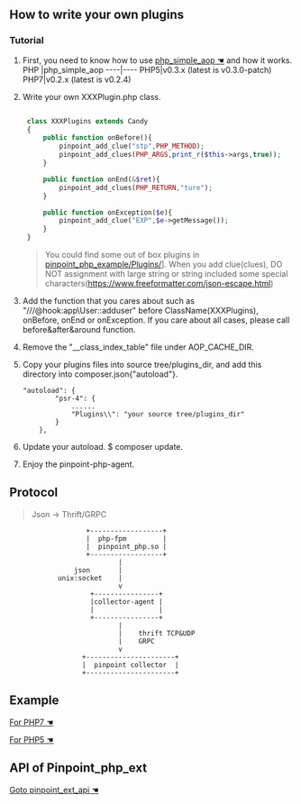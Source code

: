 ## How to write your own plugins 

### Tutorial

1. First, you need to know how to use [ php_simple_aop ☚](https://github.com/eeliu/php_simple_aop/blob/master/Readme.md) and how it works. 
   PHP |php_simple_aop
   ----|----
   PHP5|v0.3.x (latest is v0.3.0-patch)
   PHP7|v0.2.x (latest is v0.2.4)

2. Write your own XXXPlugin.php class.
   
   ```php

    class XXXPlugins extends Candy
    {
        public function onBefore(){
            pinpoint_add_clue("stp",PHP_METHOD);
            pinpoint_add_clues(PHP_ARGS,print_r($this->args,true));
        }

        public function onEnd(&$ret){
            pinpoint_add_clues(PHP_RETURN,"ture");
        }

        public function onException($e){
            pinpoint_add_clue("EXP",$e->getMessage());
        }
    }
   ```
   > You could find some out of box plugins in [pinpoint_php_example/Plugins/](https://github.com/naver/pinpoint-c-agent/tree/master/Example/PHP/Plugins)].
    When you add clue(clues), DO NOT assignment with large string or string included some special characters(https://www.freeformatter.com/json-escape.html)

3. Add the function that you cares about such as "///@hook:app\User::adduser" before ClassName(XXXPlugins), onBefore, onEnd or onException. If you care about all cases, please call before&after&around function.

4. Remove the "__class_index_table" file under AOP_CACHE_DIR.

5. Copy your plugins files into source tree/plugins_dir, and add this directory into composer.json{"autoload"}.
   
    ```
    "autoload": {
            "psr-4": {
                ......
                "Plugins\\": "your source tree/plugins_dir"
            }
        },
    ```
    
6. Update your autoload. $ composer update.
7. Enjoy the pinpoint-php-agent.
## Protocol

> Json -> Thrift/GRPC

```
                   +------------------+
                   |  php-fpm         |
                   |  pinpoint_php.so |
                   +------------------+
                           |
                json       |
            unix:socket    |
                           v
                    +----------------+
                    |collector-agent |
                    |                |
                    +----------------+
                           |
                           |    thrift TCP&UDP
                           |    GRPC
                           v
                  +----------------------+
                  |  pinpoint collector  |
                  +----------------------+

```

## Example

[ For PHP7 ☚](https://github.com/naver/pinpoint-c-agent/tree/master/Example/PHP)

[ For PHP5 ☚](https://github.com/naver/pinpoint-c-agent/tree/master/Example/PHP5)

## API of Pinpoint_php_ext
[Goto pinpoint_ext_api ☚](../src/PHP/pinpoint_php_api.php)